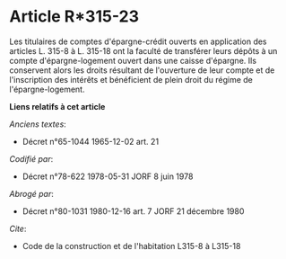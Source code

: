 # Article R*315-23

Les titulaires de comptes d'épargne-crédit ouverts en application des articles L. 315-8 à L. 315-18 ont la faculté de
transférer leurs dépôts à un compte d'épargne-logement ouvert dans une caisse d'épargne. Ils conservent alors les droits
résultant de l'ouverture de leur compte et de l'inscription des intérêts et bénéficient de plein droit du régime de
l'épargne-logement.

**Liens relatifs à cet article**

_Anciens textes_:

  - Décret n°65-1044 1965-12-02 art. 21

_Codifié par_:

  - Décret n°78-622 1978-05-31 JORF 8 juin 1978

_Abrogé par_:

  - Décret n°80-1031 1980-12-16 art. 7 JORF 21 décembre 1980

_Cite_:

  - Code de la construction et de l'habitation L315-8 à L315-18
